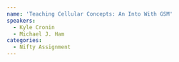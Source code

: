 ```yaml
---
name: 'Teaching Cellular Concepts: An Into With GSM'
speakers:
  - Kyle Cronin
  - Michael J. Ham
categories:
  - Nifty Assignment
---
```


